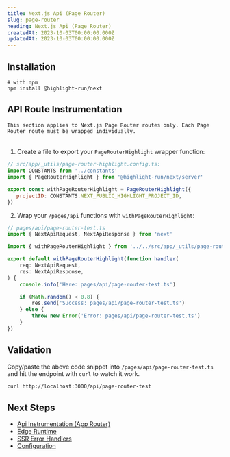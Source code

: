 ```yaml
---
title: Next.js Api (Page Router)
slug: page-router
heading: Next.js Api (Page Router)
createdAt: 2023-10-03T00:00:00.000Z
updatedAt: 2023-10-03T00:00:00.000Z
---
```


## Installation

```shell
# with npm
npm install @highlight-run/next
```

## API Route Instrumentation

```hint
This section applies to Next.js Page Router routes only. Each Page Router route must be wrapped individually.
```

######

1. Create a file to export your `PageRouterHighlight` wrapper function:

 ```javascript
// src/app/_utils/page-router-highlight.config.ts:
import CONSTANTS from '../constants'
import { PageRouterHighlight } from '@highlight-run/next/server'

export const withPageRouterHighlight = PageRouterHighlight({
	projectID: CONSTANTS.NEXT_PUBLIC_HIGHLIGHT_PROJECT_ID,
})
 ```

2. Wrap your `/pages/api` functions with `withPageRouterHighlight`:

```typescript
// pages/api/page-router-test.ts
import { NextApiRequest, NextApiResponse } from 'next'

import { withPageRouterHighlight } from '../../src/app/_utils/page-router-highlight.config'

export default withPageRouterHighlight(function handler(
	req: NextApiRequest,
	res: NextApiResponse,
) {
	console.info('Here: pages/api/page-router-test.ts')

	if (Math.random() < 0.8) {
		res.send('Success: pages/api/page-router-test.ts')
	} else {
		throw new Error('Error: pages/api/page-router-test.ts')
	}
})
```

## Validation

Copy/paste the above code snippet into `/pages/api/page-router-test.ts` and hit the endpoint with `curl` to watch it work.

```bash
curl http://localhost:3000/api/page-router-test
```

## Next Steps

- [Api Instrumentation (App Router)](./5_api-app-router.md)
- [Edge Runtime](./6_edge-runtime.md)
- [SSR Error Handlers](./7_ssr-error-handlers.md)
- [Configuration](./8_configuration.md)

